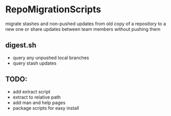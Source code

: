 # RepoMigrationScripts
migrate stashes and non-pushed updates from old copy of a repository to a new one or share updates between team members without pushing them

## digest.sh
- query any unpushed local branches
- query stash updates

## TODO:
- add extract script
- extract to relative path
- add man and help pages
- package scripts for easy install 
